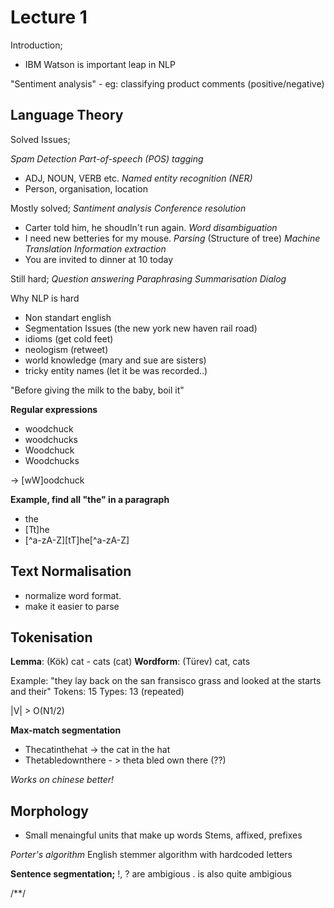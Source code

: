 # Lecture 1

Introduction;
- IBM Watson is important leap in NLP

"Sentiment analysis" - eg: classifying product comments (positive/negative)


## Language Theory
Solved Issues;

*Spam Detection*
*Part-of-speech (POS) tagging*
- ADJ, NOUN, VERB etc.
*Named entity recognition (NER)*
- Person, organisation, location

Mostly solved;
*Santiment analysis*
*Conference resolution*
- Carter told him, he shoudln't run again.
*Word disambiguation*
- I need new betteries for my mouse.
*Parsing*
(Structure of tree)
*Machine Translation*
*Information extraction*
- You are invited to dinner at 10 today

Still hard;
*Question answering*
*Paraphrasing*
*Summarisation*
*Dialog*

Why NLP is hard
- Non standart english
- Segmentation Issues (the new york new haven rail road)
- idioms (get cold feet)
- neologism (retweet)
- world knowledge (mary and sue are sisters)
- tricky entity names (let it be was recorded..)

"Before giving the milk to the baby, boil it"

**Regular expressions**
- woodchuck
- woodchucks
- Woodchuck
- Woodchucks

-> [wW]oodchuck

**Example, find all "the" in a paragraph**
- the
- [Tt]he
- [^a-zA-Z][tT]he[^a-zA-Z]

## Text Normalisation

- normalize word format.
- make it easier to parse

## Tokenisation

**Lemma**: (Kök) cat - cats (cat)
**Wordform**: (Türev) cat, cats

Example: "they lay back on the san fransisco grass and looked at the starts and their"
Tokens: 15
Types: 13 (repeated)

|V| > O(N1/2)

**Max-match segmentation**
- Thecatinthehat -> the cat in the hat
- Thetabledownthere - > theta bled own there (??)

*Works on chinese better!*

## Morphology
- Small menaingful units that make up words
Stems, affixed, prefixes

*Porter's algorithm*
English stemmer algorithm with hardcoded letters

**Sentence segmentation;**
!, ? are ambigious
. is also quite ambigious












/**/
